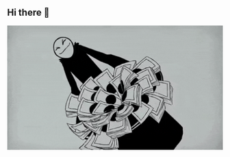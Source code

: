 ## Hi there 👋

<img src="https://github.com/GogaCode0101/GogaCode0101/blob/main/mrfreeman.gif" width="1000">
